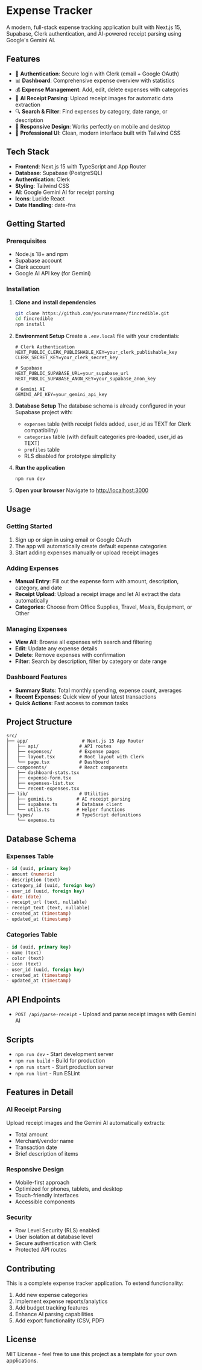 # Expense Tracker

A modern, full-stack expense tracking application built with Next.js 15, Supabase, Clerk authentication, and AI-powered receipt parsing using Google's Gemini AI.

## Features

- 🔐 **Authentication**: Secure login with Clerk (email + Google OAuth)
- 📊 **Dashboard**: Comprehensive expense overview with statistics
- 💰 **Expense Management**: Add, edit, delete expenses with categories
- 🤖 **AI Receipt Parsing**: Upload receipt images for automatic data extraction
- 🔍 **Search & Filter**: Find expenses by category, date range, or description  
- 📱 **Responsive Design**: Works perfectly on mobile and desktop
- 🎨 **Professional UI**: Clean, modern interface built with Tailwind CSS

## Tech Stack

- **Frontend**: Next.js 15 with TypeScript and App Router
- **Database**: Supabase (PostgreSQL)
- **Authentication**: Clerk
- **Styling**: Tailwind CSS
- **AI**: Google Gemini AI for receipt parsing
- **Icons**: Lucide React
- **Date Handling**: date-fns

## Getting Started

### Prerequisites

- Node.js 18+ and npm
- Supabase account
- Clerk account
- Google AI API key (for Gemini)

### Installation

1. **Clone and install dependencies**
   ```bash
   git clone https://github.com/yourusername/fincredible.git
   cd fincredible
   npm install
   ```

2. **Environment Setup**
   Create a `.env.local` file with your credentials:
   ```env
   # Clerk Authentication
   NEXT_PUBLIC_CLERK_PUBLISHABLE_KEY=your_clerk_publishable_key
   CLERK_SECRET_KEY=your_clerk_secret_key

   # Supabase
   NEXT_PUBLIC_SUPABASE_URL=your_supabase_url
   NEXT_PUBLIC_SUPABASE_ANON_KEY=your_supabase_anon_key

   # Gemini AI
   GEMINI_API_KEY=your_gemini_api_key
   ```

3. **Database Setup**
   The database schema is already configured in your Supabase project with:
   - `expenses` table (with receipt fields added, user_id as TEXT for Clerk compatibility)
   - `categories` table (with default categories pre-loaded, user_id as TEXT)
   - `profiles` table
   - RLS disabled for prototype simplicity

4. **Run the application**
   ```bash
   npm run dev
   ```

5. **Open your browser**
   Navigate to [http://localhost:3000](http://localhost:3000)

## Usage

### Getting Started
1. Sign up or sign in using email or Google OAuth
2. The app will automatically create default expense categories
3. Start adding expenses manually or upload receipt images

### Adding Expenses
- **Manual Entry**: Fill out the expense form with amount, description, category, and date
- **Receipt Upload**: Upload a receipt image and let AI extract the data automatically
- **Categories**: Choose from Office Supplies, Travel, Meals, Equipment, or Other

### Managing Expenses
- **View All**: Browse all expenses with search and filtering
- **Edit**: Update any expense details
- **Delete**: Remove expenses with confirmation
- **Filter**: Search by description, filter by category or date range

### Dashboard Features
- **Summary Stats**: Total monthly spending, expense count, averages
- **Recent Expenses**: Quick view of your latest transactions
- **Quick Actions**: Fast access to common tasks

## Project Structure

```
src/
├── app/                    # Next.js 15 App Router
│   ├── api/               # API routes
│   ├── expenses/          # Expense pages
│   ├── layout.tsx         # Root layout with Clerk
│   └── page.tsx           # Dashboard
├── components/            # React components
│   ├── dashboard-stats.tsx
│   ├── expense-form.tsx
│   ├── expenses-list.tsx
│   └── recent-expenses.tsx
├── lib/                   # Utilities
│   ├── gemini.ts         # AI receipt parsing
│   ├── supabase.ts       # Database client
│   └── utils.ts          # Helper functions
└── types/                # TypeScript definitions
    └── expense.ts
```

## Database Schema

### Expenses Table
```sql
- id (uuid, primary key)
- amount (numeric)
- description (text)
- category_id (uuid, foreign key)
- user_id (uuid, foreign key)  
- date (date)
- receipt_url (text, nullable)
- receipt_text (text, nullable)
- created_at (timestamp)
- updated_at (timestamp)
```

### Categories Table
```sql
- id (uuid, primary key)
- name (text)
- color (text)
- icon (text)
- user_id (uuid, foreign key)
- created_at (timestamp)
- updated_at (timestamp)
```

## API Endpoints

- `POST /api/parse-receipt` - Upload and parse receipt images with Gemini AI

## Scripts

- `npm run dev` - Start development server
- `npm run build` - Build for production
- `npm run start` - Start production server
- `npm run lint` - Run ESLint

## Features in Detail

### AI Receipt Parsing
Upload receipt images and the Gemini AI automatically extracts:
- Total amount
- Merchant/vendor name
- Transaction date  
- Brief description of items

### Responsive Design
- Mobile-first approach
- Optimized for phones, tablets, and desktop
- Touch-friendly interfaces
- Accessible components

### Security
- Row Level Security (RLS) enabled
- User isolation at database level
- Secure authentication with Clerk
- Protected API routes

## Contributing

This is a complete expense tracker application. To extend functionality:

1. Add new expense categories
2. Implement expense reports/analytics
3. Add budget tracking features
4. Enhance AI parsing capabilities
5. Add export functionality (CSV, PDF)

## License

MIT License - feel free to use this project as a template for your own applications.